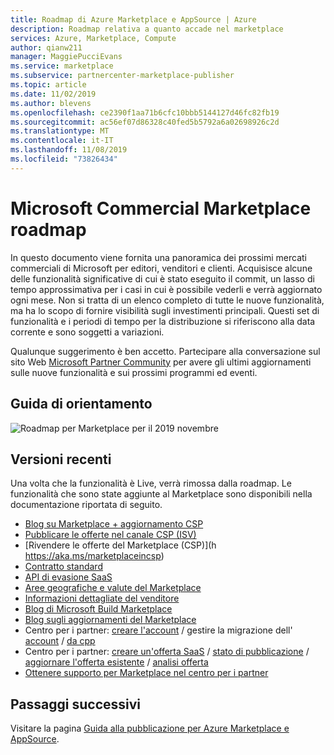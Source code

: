 ```yaml
---
title: Roadmap di Azure Marketplace e AppSource | Azure
description: Roadmap relativa a quanto accade nel marketplace
services: Azure, Marketplace, Compute
author: qianw211
manager: MaggiePucciEvans
ms.service: marketplace
ms.subservice: partnercenter-marketplace-publisher
ms.topic: article
ms.date: 11/02/2019
ms.author: blevens
ms.openlocfilehash: ce2390f1aa71b6cfc10bbb5144127d46fc82fb19
ms.sourcegitcommit: ac56ef07d86328c40fed5b5792a6a02698926c2d
ms.translationtype: MT
ms.contentlocale: it-IT
ms.lasthandoff: 11/08/2019
ms.locfileid: "73826434"
---
```

# <a name="microsoft-commercial-marketplace-roadmap"></a>Microsoft Commercial Marketplace roadmap

In questo documento viene fornita una panoramica dei prossimi mercati commerciali di Microsoft per editori, venditori e clienti. Acquisisce alcune delle funzionalità significative di cui è stato eseguito il commit, un lasso di tempo approssimativa per i casi in cui è possibile vederli e verrà aggiornato ogni mese. Non si tratta di un elenco completo di tutte le nuove funzionalità, ma ha lo scopo di fornire visibilità sugli investimenti principali. Questi set di funzionalità e i periodi di tempo per la distribuzione si riferiscono alla data corrente e sono soggetti a variazioni.

Qualunque suggerimento è ben accetto. Partecipare alla conversazione sul sito Web [Microsoft Partner Community](https://www.microsoftpartnercommunity.com/) per avere gli ultimi aggiornamenti sulle nuove funzionalità e sui prossimi programmi ed eventi.

## <a name="roadmap"></a>Guida di orientamento
![Roadmap per Marketplace per il 2019 novembre](./media/marketplace-publishers-guide/roadmap-nov19.png)

## <a name="recent-releases"></a>Versioni recenti

Una volta che la funzionalità è Live, verrà rimossa dalla roadmap. Le funzionalità che sono state aggiunte al Marketplace sono disponibili nella documentazione riportata di seguito.

* [Blog su Marketplace + aggiornamento CSP](https://aka.ms/marketplacemarchupdateblog)
* [Pubblicare le offerte nel canale CSP (ISV)](https://aka.ms/publishtocsp)
* [Rivendere le offerte del Marketplace (CSP)](h https://aka.ms/marketplaceincsp)
* [Contratto standard](https://aka.ms/standardcontract)
* [API di evasione SaaS](https://aka.ms/saasapiv2)
* [Aree geografiche e valute del Marketplace](https://aka.ms/marketplacegeos)
* [Informazioni dettagliate del venditore](https://docs.microsoft.com/azure/marketplace/cloud-partner-portal-orig/si-changes)
* [Blog di Microsoft Build Marketplace](https://aka.ms/marketplacebuildblog)
* [Blog sugli aggiornamenti del Marketplace](https://azure.microsoft.com/blog/microsoft-commercial-marketplace-updates-may-2019/)
* Centro per i partner: [creare l'account](https://docs.microsoft.com/azure/marketplace/partner-center-portal/create-account) / gestire la migrazione dell' [account](https://docs.microsoft.com/azure/marketplace/partner-center-portal/manage-account) / [da cpp](https://docs.microsoft.com/azure/marketplace/partner-center-portal/account-migration-from-cpp-to-pc)
* Centro per i partner: [creare un'offerta SaaS](https://docs.microsoft.com/azure/marketplace/partner-center-portal/create-new-saas-offer) / [stato di pubblicazione](https://docs.microsoft.com/azure/marketplace/partner-center-portal/publishing-status
) / [aggiornare l'offerta esistente](https://docs.microsoft.com/azure/marketplace/partner-center-portal/update-existing-offer) / [analisi offerta](https://docs.microsoft.com/azure/marketplace/partner-center-portal/analytics)
* [Ottenere supporto per Marketplace nel centro per i partner](https://docs.microsoft.com/azure/marketplace/partner-center-portal/support)

## <a name="next-steps"></a>Passaggi successivi

Visitare la pagina [Guida alla pubblicazione per Azure Marketplace e AppSource](https://docs.microsoft.com/azure/marketplace/marketplace-publishers-guide).
